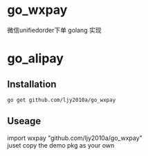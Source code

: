 # go_wxpay
微信unifiedorder下单 golang 实现

# go_alipay

## Installation

    go get github.com/ljy2010a/go_wxpay

## Useage

   import wxpay "github.com/ljy2010a/go_wxpay"   
   juset copy the demo pkg as your own
   
   

